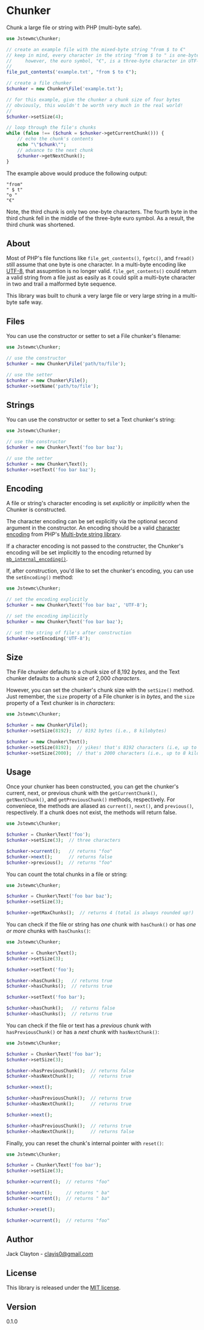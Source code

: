 # Chunker
Chunk a large file or string with PHP (multi-byte safe).

```php
use Jstewmc\Chunker;

// create an example file with the mixed-byte string "from $ to €"
// keep in mind, every character in the string "from $ to " is one-byte in UTF-8; 
//     however, the euro symbol, "€", is a three-byte character in UTF-8
//
file_put_contents('example.txt', "from $ to €");

// create a file chunker
$chunker = new Chunker\File('example.txt');

// for this example, give the chunker a chunk size of four bytes
// obviously, this wouldn't be worth very much in the real world!
//
$chunker->setSize(4);

// loop through the file's chunks
while (false !== ($chunk = $chunker->getCurrentChunk())) {
	// echo the chunk's contents
	echo "\"$chunk\"";
	// advance to the next chunk
	$chunker->getNextChunk();	
}
```

The example above would produce the following output:

```
"from"
" $ t"
"o "
"€"
```

Note, the third chunk is only two one-byte characters. The fourth byte in the third chunk fell in the middle of the three-byte euro symbol. As a result, the third chunk was shortened. 

## About

Most of PHP's file functions like `file_get_contents()`, `fgetc()`, and `fread()` still assume that one byte is one character. In a multi-byte encoding like [UTF-8](https://en.wikipedia.org/wiki/UTF-8), that assupmtion is no longer valid. `file_get_contents()` could return a valid string from a file just as easily as it could split a multi-byte character in two and trail a malformed byte sequence.

This library was built to chunk a very large file or very large string in a multi-byte safe way.

## Files

You can use the constructor or setter to set a File chunker's filename:

```php
use Jstewmc\Chunker;

// use the constructor
$chunker = new Chunker\File('path/to/file');

// use the setter
$chunker = new Chunker\File();
$chunker->setName('path/to/file');
```

## Strings

You can use the constructor or setter to set a Text chunker's string:

```php
use Jstewmc\Chunker;

// use the constructor
$chunker = new Chunker\Text('foo bar baz');

// use the setter
$chunker = new Chunker\Text();
$chunker->setText('foo bar baz');
```

## Encoding

A file or string's character encoding is set *explicitly* or *implicitly* when the Chunker is constructed.

The character encoding can be set explicitly via the optional second argument in the constructor. An encoding should be a valid [character encoding](http://php.net/manual/en/function.mb-list-encodings.php) from PHP's [Multi-byte string library](http://php.net/manual/en/ref.mbstring.php).

If a character encoding is not passed to the constructer, the Chunker's encoding will be set implicitly to the encoding returned by [`mb_internal_encoding()`](http://php.net/manual/en/function.mb-internal-encoding.php).

If, after construction, you'd like to set the chunker's encoding, you can use the `setEncoding()` method:

```php
use Jstewmc\Chunker;

// set the encoding explicitly
$chunker = new Chunker\Text('foo bar baz', 'UTF-8');

// set the encoding implicitly
$chunker = new Chunker\Text('foo bar baz');

// set the string of file's after construction
$chunker->setEncoding('UTF-8');
```

## Size

The File chunker defaults to a chunk size of 8,192 *bytes*, and the Text chunker defaults to a chunk size of 2,000 *characters*. 

However, you can set the chunker's chunk size with the `setSize()` method. Just remember, the `size` property of a File chunker is in *bytes*, and the `size` property of a Text chunker is in *characters*:

```php
use Jstewmc\Chunker;

$chunker = new Chunker\File();
$chunker->setSize(8192);  // 8192 bytes (i.e., 8 kilobytes)

$chunker = new Chunker\Text();
$chunker->setSize(8192);  // yikes! that's 8192 characters (i.e, up to 32 kilobytes)
$chunker->setSize(2000);  // that's 2000 characters (i.e., up to 8 kilobytes)
```

## Usage

Once your chunker has been constructed, you can get the chunker's current, next, or previous chunk with the `getCurrentChunk()`, `getNextChunk()`, and `getPreviousChunk()` methods, respectively. For conveniece, the methods are aliased as `current()`, `next()`, and `previous()`, respectively. If a chunk does not exist, the methods will return false.

```php
use Jstewmc\Chunker;

$chunker = Chunker\Text('foo');
$chunker->setSize(3);  // three characters

$chunker->current();   // returns "foo"
$chunker->next();      // returns false
$chunker->previous();  // returns "foo"
```

You can count the total chunks in a file or string:

```php
use Jstewmc\Chunker;

$chunker = Chunker\Text('foo bar baz');
$chunker->setSize(3);

$chunker->getMaxChunks();  // returns 4 (total is always rounded up!)
```

You can check if the file or string has *one* chunk with `hasChunk()` or has *one or more* chunks with `hasChunks()`:

```php
use Jstewmc\Chunker;

$chunker = Chunker\Text();
$chunker->setSize(3);

$chunker->setText('foo');

$chunker->hasChunk();   // returns true
$chunker->hasChunks();  // returns true

$chunker->setText('foo bar');

$chunker->hasChunk();   // returns false
$chunker->hasChunks();  // returns true
```

You can check if the file or text has a *previous* chunk with `hasPreviousChunk()` or has a *next* chunk with `hasNextChunk()`:

```php
use Jstewmc\Chunker;

$chunker = Chunker\Text('foo bar');
$chunker->setSize(3);

$chunker->hasPreviousChunk();  // returns false
$chunker->hasNextChunk();      // returns true

$chunker->next();

$chunker->hasPreviousChunk();  // returns true
$chunker->hasNextChunk();      // returns true

$chunker->next();

$chunker->hasPreviousChunk();  // returns true
$chunker->hasNextChunk();      // returns false
```

Finally, you can reset the chunk's internal pointer with `reset()`:

```php
use Jstewmc\Chunker;

$chunker = Chunker\Text('foo bar');
$chunker->setSize(3);

$chunker->current();  // returns "foo"

$chunker->next();     // returns " ba"
$chunker->current();  // returns " ba"

$chunker->reset();    

$chunker->current();  // returns "foo"
```

## Author

Jack Clayton - [clayjs0@gmail.com](mailto:clayjs0@gmail.com)

## License

This library is released under the [MIT license](https://github.com/jstewmc/chunker/blob/master/LICENSE).

## Version

0.1.0
